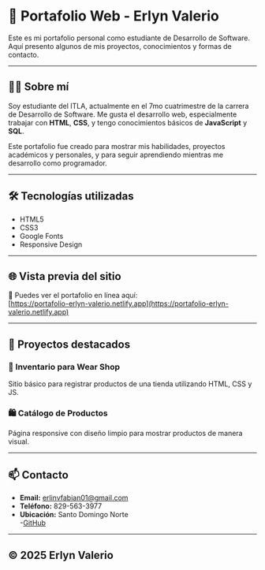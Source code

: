 # 💼 Portafolio Web - Erlyn Valerio

Este es mi portafolio personal como estudiante de Desarrollo de Software. Aquí presento algunos de mis proyectos, conocimientos y formas de contacto.

---

## 👨‍💻 Sobre mí

Soy estudiante del ITLA, actualmente en el 7mo cuatrimestre de la carrera de Desarrollo de Software. Me gusta el desarrollo web, especialmente trabajar con **HTML**, **CSS**, y tengo conocimientos básicos de **JavaScript** y **SQL**.

Este portafolio fue creado para mostrar mis habilidades, proyectos académicos y personales, y para seguir aprendiendo mientras me desarrollo como programador.

---

## 🛠️ Tecnologías utilizadas

- HTML5
- CSS3
- Google Fonts
- Responsive Design

---

## 🌐 Vista previa del sitio

🔗 Puedes ver el portafolio en línea aquí:  
[https://portafolio-erlyn-valerio.netlify.app](https://portafolio-erlyn-valerio.netlify.app)

---

## 📸 Proyectos destacados

### 🎯 Inventario para Wear Shop
Sitio básico para registrar productos de una tienda utilizando HTML, CSS y JS.

### 🛍️ Catálogo de Productos
Página responsive con diseño limpio para mostrar productos de manera visual.

---

## 📫 Contacto

- **Email:** erlinvfabian01@gmail.com  
- **Teléfono:** 829-563-3977  
- **Ubicación:** Santo Domingo Norte  
-[GitHub](https://github.com/ErlynFabian)

---

## © 2025 Erlyn Valerio
